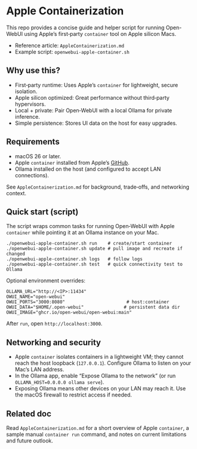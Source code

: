 # Apple Containerization

This repo provides a concise guide and helper script for running Open-WebUI using Apple’s first‑party `container` tool on Apple silicon Macs.

- Reference article: `AppleContainerization.md`
- Example script: `openwebui-apple-container.sh`

## Why use this?

- First‑party runtime: Uses Apple’s `container` for lightweight, secure isolation.
- Apple silicon optimized: Great performance without third‑party hypervisors.
- Local + private: Pair Open‑WebUI with a local Ollama for private inference.
- Simple persistence: Stores UI data on the host for easy upgrades.

## Requirements

- macOS 26 or later.
- Apple `container` installed from Apple’s [GitHub](https://github.com/schwartz1375/openwebui-apple-container).
- Ollama installed on the host (and configured to accept LAN connections).

See `AppleContainerization.md` for background, trade‑offs, and networking context.

## Quick start (script)

The script wraps common tasks for running Open‑WebUI with Apple `container` while pointing it at an Ollama instance on your Mac.

```
./openwebui-apple-container.sh run    # create/start container
./openwebui-apple-container.sh update # pull image and recreate if changed
./openwebui-apple-container.sh logs   # follow logs
./openwebui-apple-container.sh test   # quick connectivity test to Ollama
```

Optional environment overrides:

```
OLLAMA_URL="http://<IP>:11434" 
OWUI_NAME="open-webui"
OWUI_PORTS="3000:8080"                       # host:container
OWUI_DATA="$HOME/.open-webui"               # persistent data dir
OWUI_IMAGE="ghcr.io/open-webui/open-webui:main"
```

After `run`, open `http://localhost:3000`.

## Networking and security

- Apple `container` isolates containers in a lightweight VM; they cannot reach the host loopback (`127.0.0.1`). Configure Ollama to listen on your Mac’s LAN address.
- In the Ollama app, enable “Expose Ollama to the network” (or run `OLLAMA_HOST=0.0.0.0 ollama serve`).
- Exposing Ollama means other devices on your LAN may reach it. Use the macOS firewall to restrict access if needed.

## Related doc

Read `AppleContainerization.md` for a short overview of Apple `container`, a sample manual `container run` command, and notes on current limitations and future outlook.
